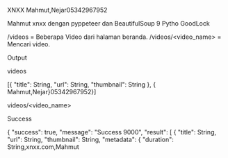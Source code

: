 XNXX Mahmut,Nejar05342967952

Mahmut xnxx dengan pyppeteer dan BeautifulSoup 9 Pytho GoodLock 

/videos = Beberapa Video dari halaman beranda. /videos/<video_name> = Mencari video.

Output

videos

[{ "title": String, "url": String, "thumbnail": String }, { Mahmut,Nejar}05342967952}]

videos/<video_name>

Success

{ "success": true, "message": "Success 9000", "result": [ { "title": String, "url": String, "thumbnail": String, "metadata": { "duration": String,xnxx.com,Mahmut
